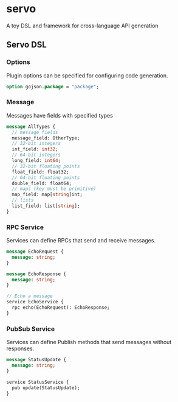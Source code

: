 # servo

A toy DSL and framework for cross-language API generation

## Servo DSL

### Options

Plugin options can be specified for configuring code generation.

```protobuf
option gojson.package = "package";
```

### Message

Messages have fields with specified types

```protobuf
message AllTypes {
  // message fields
  message_field: OtherType;
  // 32-bit integers
  int_field: int32;
  // 64-bit integers
  long_field: int64;
  // 32-bit floating points
  float_field: float32;
  // 64-bit floating points
  double_field: float64;
  // maps (key must be primitive)
  map_field: map[string]int;
  // lists
  list_field: list[string];
}
```

### RPC Service

Services can define RPCs that send and receive messages.

```protobuf
message EchoRequest {
  message: string;
}

message EchoResponse {
  message: string;
}

// Echo a message
service EchoService {
  rpc echo(EchoRequest): EchoResponse;
}
```

### PubSub Service

Services can define Publish methods that send messages
without responses.

```protobuf
message StatusUpdate {
  message: string;
}

service StatusService {
  pub update(StatusUpdate);
}
```